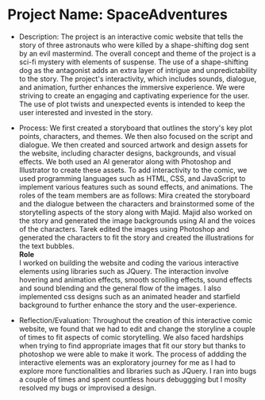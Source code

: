 # Project Name: SpaceAdventures

* Description: The project is an interactive comic website that tells the story of three astronauts who were killed by a shape-shifting dog sent by an evil mastermind. The overall concept and theme of the project is a sci-fi mystery with elements of suspense. The use of a shape-shifting dog as the antagonist adds an extra layer of intrigue and unpredictability to the story. The project's interactivity, which includes sounds, dialogue, and animation, further enhances the immersive experience. We were striving to create an engaging and captivating experience for the user. The use of plot twists and unexpected events is intended to keep the user interested and invested in the story. 

* Process: We first created a storyboard that outlines the story's key plot points, characters, and themes. We then also focused on the script and dialogue. We then created and sourced artwork and design assets for the website, including character designs, backgrounds, and visual effects. We both used an AI generator  along with Photoshop and Illustrator to create these assets. To add interactivity to the comic, we used programming languages such as HTML, CSS, and JavaScript to implement various features such as sound effects, and animations. The roles of the team members are as follows: Mira created the storyboard and the dialogue between the characters and brainstormed some of the storytelling aspects of the story along with Majid. Majid also worked on the story and generated the image backgrounds using AI and the voices of the characters. Tarek edited the images using Photoshop and generated the characters to fit the story and created the illustrations for the text bubbles. 
<br>**Role**<br>
I worked on building the website and coding the various interactive elements using libraries such as JQuery. The interaction involve hovering and animation effects, smooth scrolling effects, sound effects and sound blending and the general flow of the images. I also implemented css designs such as an animated header and starfield background to further enhance the story and the user-experience.

* Reflection/Evaluation: Throughout the creation of this interactive comic website, we found that we had to edit and change the storyline a couple of times to fit aspects of comic storytelling. We also faced hardships when trying to find appropriate images that fit our story but thanks to photoshop we were able to make it work. The process of addding the interactive elements was an exploratory journey for me as I had to explore more functionalities and libraries such as JQuery. I ran into bugs a couple of times and spent countless hours debuggging but I moslty resolved my bugs or improvised a design.


